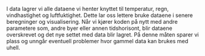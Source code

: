 I data lagrer vi alle dataene vi henter knyttet til temperatur, regn, vindhastighet og luftfuktighet.
Dette lar oss lettere bruke dataene i senere beregninger og visualisering.
Når vi kjører koden på nytt med andre parametere som, andre byer eller annen tidshorisont, blir dataene overskrevet og det nye settet med data blir lagret.
På denne måten sparer vi plass og unngår eventuell problemer hvor gammel data kan brukes med uhell.